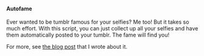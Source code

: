 #### Autofame

Ever wanted to be tumblr famous for your selfies? Me too! But it takes so much effort.
With this script, you can just collect up all your selfies and have them automatically
posted to your tumblr. The fame will find you!

For more, see [the blog post](http://scottvanderlind.com/weekday-project-autofame/)
that I wrote about it.
